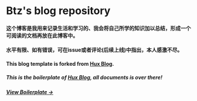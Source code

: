 # Btz's blog repository

#### 这个博客是我用来记录生活和学习的、我会将自己所学的知识加以总结，形成一个可阅读的文档再放在此博客中。
#### 水平有限、如有错误，可在issue或者评论(后续上线)中指出，本人感激不尽。

#### This blog template is forked from [Hux Blog](https://github.com/Huxpro/huxpro.github.io).

##### This is the boilerplate of [Hux Blog](https://github.com/Huxpro/huxpro.github.io), all documents is over there!

##### [View Boilerplate &rarr;](http://huangxuan.me/huxblog-boilerplate/)

